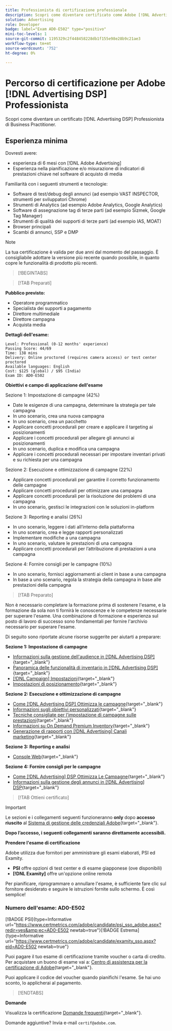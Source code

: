```yaml
---
title: Professionista di certificazione professionale
description: Scopri come diventare certificato come Adobe [!DNL Advertising DSP] Professionista di Business Practice.
solution: Advertising
role: Developer
badge: label="Exam AD0-E502" type="positivo"
mini-toc-levels: 1
source-git-commit: 1195329c2f448458228db1f155e98e28b9c21ae3
workflow-type: tm+mt
source-wordcount: '752'
ht-degree: 0%

---
```


# Percorso di certificazione per Adobe [!DNL Advertising DSP] Professionista

Scopri come diventare un certificato [!DNL Advertising DSP] Professionista di Business Practitioner.

## Esperienza minima

Dovresti avere:

* esperienza di 6 mesi con [!DNL Adobe Advertising]
* Esperienza nella pianificazione e/o misurazione di indicatori di prestazioni chiave nel software di acquisto di media

Familiarità con i seguenti strumenti e tecnologie:

* Software di test/debug degli annunci (ad esempio VAST INSPECTOR, strumenti per sviluppatori Chrome)
* Strumenti di Analytics (ad esempio Adobe Analytics, Google Analytics)
* Software di assegnazione tag di terze parti (ad esempio Sizmek, Google Tag Manager)
* Strumenti di qualità dei supporti di terze parti (ad esempio IAS, MOAT)
* Browser principali
* Scambi di annunci, SSP e DMP

>[!NOTE]
>
>La tua certificazione è valida per due anni dal momento del passaggio. È consigliabile adottare la versione più recente quando possibile, in quanto copre le funzionalità di prodotto più recenti.

>[!BEGINTABS]

>[!TAB Preparati]

**Pubblico previsto:**

* Operatore programmatico
* Specialista dei supporti a pagamento
* Direttore multimediale
* Direttore campagna
* Acquista media

**Dettagli dell&#39;esame:**

```
Level: Professional (0-12 months' experience)
Passing Score: 44/69
Time: 138 mins
Delivery: Online proctored (requires camera access) or test center proctored
Available languages: English
Cost: $125 (global) / $95 (India)
Exam ID: AD0-E502
```

**Obiettivi e campo di applicazione dell&#39;esame**

Sezione 1: Impostazione di campagne (42%)

* Date le esigenze di una campagna, determinare la strategia per tale campagna
* In uno scenario, crea una nuova campagna
* In uno scenario, crea un pacchetto
* Applicare concetti procedurali per creare e applicare il targeting ai posizionamenti
* Applicare i concetti procedurali per allegare gli annunci ai posizionamenti
* In uno scenario, duplica e modifica una campagna
* Applicare i concetti procedurali necessari per impostare inventari privati e su richiesta per una campagna

Sezione 2: Esecuzione e ottimizzazione di campagne (22%)

* Applicare concetti procedurali per garantire il corretto funzionamento delle campagne
* Applicare concetti procedurali per ottimizzare una campagna
* Applicare concetti procedurali per la risoluzione dei problemi di una campagna
* In uno scenario, gestisci le integrazioni con le soluzioni in-platform

Sezione 3: Reporting e analisi (26%)

* In uno scenario, leggere i dati all’interno della piattaforma
* In uno scenario, crea e legge rapporti personalizzati
* Implementare modifiche a una campagna
* In uno scenario, valutare le prestazioni di una campagna
* Applicare concetti procedurali per l’attribuzione di prestazioni a una campagna

Sezione 4: Fornire consigli per le campagne (10%)

* In uno scenario, fornisci aggiornamenti ai client in base a una campagna
* In base a uno scenario, regola la strategia della campagna in base alle prestazioni della campagna

>[!TAB Preparato]

Non è necessario completare la formazione prima di sostenere l&#39;esame, e la formazione da sola non ti fornirà le conoscenze e le competenze necessarie per superare l&#39;esame. Una combinazione di formazione e esperienza sul posto di lavoro di successo sono fondamentali per fornire l&#39;archivio necessario per superare l&#39;esame.

Di seguito sono riportate alcune risorse suggerite per aiutarti a preparare:

**Sezione 1: Impostazione di campagne**


* [Informazioni sulla gestione dell&#39;audience in [!DNL Advertising DSP]](https://experienceleague.adobe.com/docs/advertising/dsp/audiences/audience-about.html?lang=en){target="_blank"}
* [Panoramica delle funzionalità di inventario in [!DNL Advertising DSP]](https://experienceleague.adobe.com/docs/advertising/dsp/inventory/inventory-overview.html?lang=en){target="_blank"}
* [[!DNL Campaign] Impostazioni](https://experienceleague.adobe.com/docs/advertising/dsp/campaign-management/campaigns/campaign-settings.html?lang=en){target="_blank"}
* [Impostazioni di posizionamento](https://experienceleague.adobe.com/docs/advertising/dsp/campaign-management/placements/placement-settings.html?lang=en){target="_blank"}

**Sezione 2: Esecuzione e ottimizzazione di campagne**

* [Come [!DNL Advertising DSP] Ottimizza le campagne](https://experienceleague.adobe.com/docs/advertising/dsp/optimization/optimization-how-dsp-optimizes-campaigns.html?lang=en){target="_blank"}
* [Informazioni sugli obiettivi personalizzati](https://experienceleague.adobe.com/docs/advertising/dsp/optimization/custom-goals/custom-goal-about.html?lang=en){target="_blank"}
* [Tecniche consigliate per l’impostazione di campagne sulle prestazioni](https://experienceleague.adobe.com/docs/advertising/dsp/optimization/campaign-best-practices-performance.html?lang=en){target="_blank"}
* [Informazioni su On Demand Premium Inventory](https://experienceleague.adobe.com/docs/advertising/dsp/inventory/on-demand/on-demand-inventory-about.html?lang=en){target="_blank"}
* [Generazione di rapporti con [!DNL Advertising] Canali marketing](https://experienceleague.adobe.com/docs/analytics-learn/tutorials/integrations/ad-cloud/reporting-with-advertising-cloud-marketing-channels.html?lang=en){target="_blank"}

**Sezione 3: Reporting e analisi**

* [Console Web](https://experienceleague.adobe.com/docs/experience-manager-65/deploying/configuring/web-console.html?lang=en){target="_blank"}

**Sezione 4: Fornire consigli per le campagne**

* [Come [!DNL Advertising] DSP Ottimizza Le Campagne](https://experienceleague.adobe.com/docs/advertising/dsp/optimization/optimization-how-dsp-optimizes-campaigns.html?lang=en){target="_blank"}
* [Informazioni sulla gestione degli annunci in [!DNL Advertising] DSP](https://experienceleague.adobe.com/docs/advertising/dsp/campaign-management/ads/ad-about.html?lang=en){target="_blank"}

>[!TAB Ottieni certificato]

>[!IMPORTANT]
>
>Le sezioni e i collegamenti seguenti funzioneranno **only**  dopo **accesso riuscito** al [Sistema di gestione delle credenziali Adobe](http://www.certmetrics.com/adobe){target="_blank"}.


**Dopo l’accesso, i seguenti collegamenti saranno direttamente accessibili.**

**Prendere l&#39;esame di certificazione**

Adobe utilizza due fornitori per amministrare gli esami elaborati, PSI ed Examity.

* **PSI** offre opzioni di test center e di esame giapponese (ove disponibili)
* **[!DNL Examity]** offre un&#39;opzione online remota

Per pianificare, riprogrammare o annullare l&#39;esame, è sufficiente fare clic sul fornitore desiderato e seguire le istruzioni fornite sullo schermo. È così semplice!

### Numero dell&#39;esame: AD0-E502

[!BADGE PSI]{type=Informative url="https://www.certmetrics.com/adobe/candidate/psi_sso_adobe.aspx?redir=yes&amp;ec=AD0-E502 newtab=true"}[!BADGE Estrema]{type=Informative url="https://www.certmetrics.com/adobe/candidate/examity_sso.aspx?eid=AD0-E502 newtab=true"}

Puoi pagare il tuo esame di certificazione tramite voucher o carta di credito. Per acquistare un buono di esame vai a: [Centro di assistenza per la certificazione di Adobe](https://market.xvoucher.com/adobe/global){target="_blank"}.

Puoi applicare il codice del voucher quando pianifichi l&#39;esame. Se hai uno sconto, lo applicherai al pagamento.

>[!ENDTABS]

**Domande**

Visualizza la certificazione [Domande frequenti](https://experienceleague.adobe.com/docs/certification/certification/faq.html?lang=en){target="_blank"}.

Domande aggiuntive? Invia e-mail `certif@adobe.com`.
